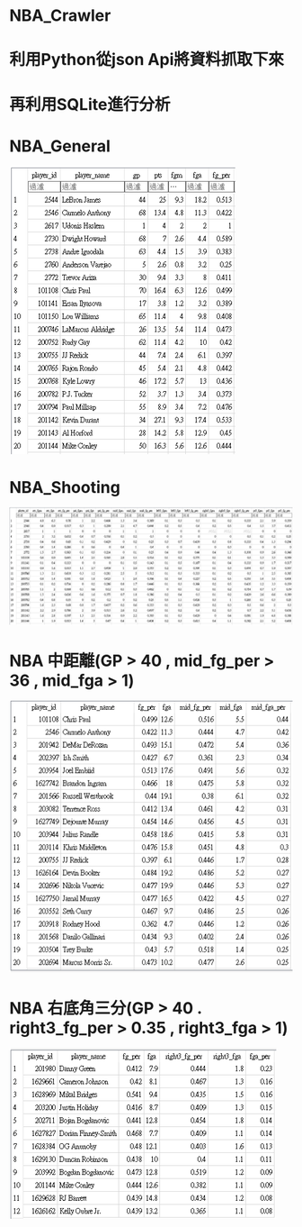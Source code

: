 # NBA_Crawler
# 利用Python從json Api將資料抓取下來
# 再利用SQLite進行分析

# NBA_General
![image](https://github.com/YuXiangWa/NBA_Crawler/blob/main/NBA_General.PNG)

# NBA_Shooting
![image](https://github.com/YuXiangWa/NBA_Crawler/blob/main/NBA_Shooting.PNG)

# NBA 中距離(GP > 40 , mid_fg_per > 36 , mid_fga > 1)
![image](https://github.com/YuXiangWa/NBA_Crawler/blob/main/NBA_Mid.PNG)

# NBA 右底角三分(GP > 40 . right3_fg_per > 0.35 , right3_fga > 1)
![image](https://github.com/YuXiangWa/NBA_Crawler/blob/main/NBA_Right3.PNG)
